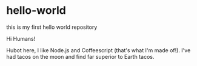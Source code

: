 # hello-world
this is my first hello world repository

Hi Humans!

Hubot here, I like Node.js and Coffeescript (that's what I'm made of!).
I've had tacos on the moon and find far superior to Earth tacos.
